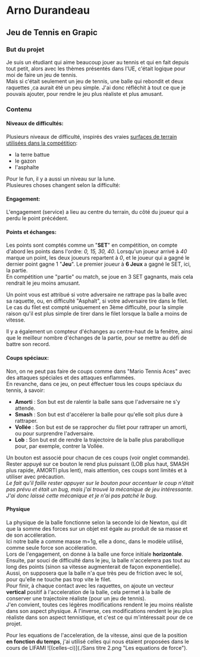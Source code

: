 # Arno Durandeau

## Jeu de Tennis en Grapic

### But du projet

Je suis un étudiant qui aime beaucoup jouer au tennis et qui en fait depuis tout petit, alors avec les thèmes présentés dans l'UE, c'était logique pour moi de faire un jeu de tennis.  
Mais si c'était seulement un jeu de tennis, une balle qui rebondit et deux raquettes ,ca aurait été un peu simple.
J'ai donc réfléchit à tout ce que je pouvais ajouter, pour rendre le jeu plus réaliste et plus amusant.

### Contenu

#### Niveaux de difficultés:

Plusieurs niveaux de difficulté, inspirés des vraies [surfaces de terrain utilisées dans la compétition](https://imgur.com/a/lm1g2Io): 
* la terre battue
* le gazon
* l'asphalte  

Pour le fun, il y a aussi un niveau sur la lune.  
Plusieures choses changent selon la difficulté:

#### Engagement:
L'engagement (service) a lieu au centre du terrain, du côté du joueur qui a perdu le point précédent.  

#### Points et échanges:
Les points sont comptés comme un "**SET**" en compétition, on compte d'abord les points dans l'ordre: *0, 15, 30, 40*. 
Lorsqu'un joueur arrivé à *40* marque un point, les deux joueurs repartent à *0*, et le joueur qui a gagné le dernier point gagne 1 "**Jeu**".
Le premier joueur à **6 Jeux** a gagné le SET, ici, la partie.  
En compétition une "partie" ou match, se joue en 3 SET gagnants, mais cela rendrait le jeu moins amusant.  

Un point vous est attribué si votre adversaire ne rattrape pas la balle avec sa raquette, ou, en difficulté "Asphalt", si votre adversaire tire dans le filet.  
Le cas du filet est compté uniquement en 3ème difficulté, pour la simple raison qu'il est plus simple de tirer dans le filet lorsque la balle a moins de vitesse.

Il y a également un compteur d'échanges au centre-haut de la fenêtre, ainsi que le meilleur nombre d'échanges de la partie, pour se mettre au défi de battre son record.

#### Coups spéciaux:
Non, on ne peut pas faire de coups comme dans "Mario Tennis Aces" avec des attaques spéciales et des attaques enflammées.  
En revanche, dans ce jeu, on peut éffectuer tous les coups spéciaux du tennis, à savoir:
* **Amorti** : Son but est de ralentir la balle sans que l'adversaire ne s'y attende.
* **Smash** : Son but est d'accélerer la balle pour qu'elle soit plus dure à rattraper.
* **Vollée** : Son but est de se rapprocher du filet pour rattraper un amorti, ou pour surprendre l'adversaire.
* **Lob** : Son but est de rendre la trajectoire de la balle plus parabollique pour, par exemple, contrer la Vollée.  

Un bouton est associé pour chacun de ces coups (voir onglet commande). Rester appuyé sur ce bouton le rend plus puissant (LOB plus haut, SMASH plus rapide, AMORTI plus lent), mais attention, ces coups sont limités et à utiliser avec précaution.  
*Le fait qu'il faille rester appuyer sur le bouton pour accentuer le coup n'était pas prévu et était un bug, mais j'ai trouvé la mécanique de jeu intéressante. J'ai donc laissé cette mécanique et je n'ai pas patché le bug.*

#### Physique

La physique de la balle fonctionne selon la seconde loi de Newton, qui dit que la somme des forces sur un objet est égale au produit de sa masse et de son accéleration.  
Ici notre balle a comme masse m=1g, elle a donc, dans le modèle utilisé, comme seule force son accéleration.  
Lors de l'engagement, on donne à la balle une force initiale **horizontale**. Ensuite, par souci de difficulté dans le jeu, la balle n'accelerera pas tout au long des points (sinon sa vitesse augmenterait de façon exponentielle).  
Aussi, on supposera que la balle n'a que très peu de friction avec le sol, pour qu'elle ne touche pas trop vite le filet.  
Pour finir, à chaque contact avec les raquettes, on ajoute un vecteur **vertical** positif à l'acceleration de la balle, cela permet à la balle de conserver une trajectoire réaliste (pour un jeu de tennis).  
J'en convient, toutes ces légères modifications rendent le jeu moins réaliste dans son aspect physique. A l'inverse, ces modifications rendent le jeu plus réaliste dans son aspect tennistique, et c'est ce qui m'intéressait pour de ce projet.

Pour les equations de l'acceleration, de la vitesse, ainsi que de la position **en fonction du temps**, j'ai utilisé celles qui nous étaient proposées dans le cours de LIFAMI ![(celles-ci)](./Sans titre 2.png "Les equations de force"). 


